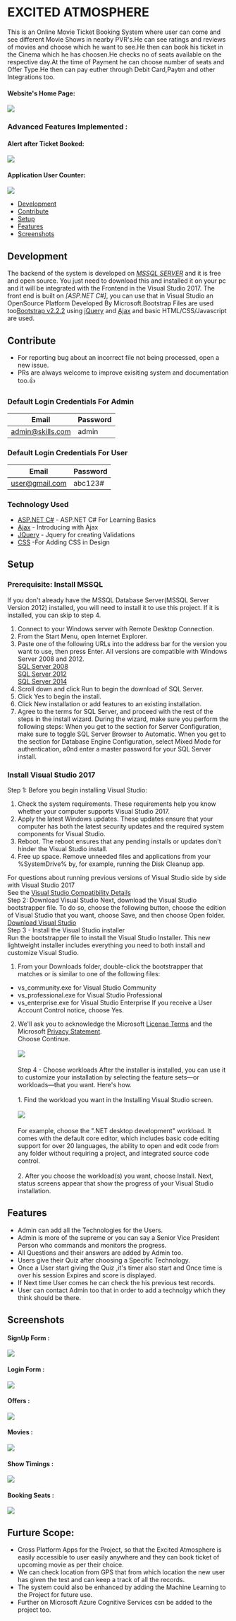 
# EXCITED ATMOSPHERE
This is an Online Movie Ticket Booking System where user can come and see different Movie Shows in nearby PVR's.He can see ratings and reviews of movies and choose which he want to see.He then can book his ticket in the Cinema which he has choosen.He checks no of seats available on the respective day.At the time of Payment he can choose number of seats and Offer Type.He then can pay euther through Debit Card,Paytm and other Integrations too.

#### Website's Home Page:
![](https://github.com/DhruvKinger/MovieTicketBooking/blob/master/Forgithub/Screenshot%20(96).png)
### Advanced Features Implemented :
#### Alert after Ticket  Booked:
![](https://github.com/DhruvKinger/MovieTicketBooking/blob/master/Forgithub/Screenshot%20(104).png)
#### Application User Counter:
![](https://github.com/DhruvKinger/MovieTicketBooking/blob/master/Forgithub/Screenshot%20(98).png)

+ [Development](#development)
+ [Contribute](#contribute)
+ [Setup](#setup)
+ [Features](#features)
+ [Screenshots](#screenshots)

## Development
The backend of the system is developed on *[MSSQL SERVER](https://www.microsoft.com/en-au/sql-server/sql-server-downloads)* and it is free and open source. You just need to download this and installed it on your pc and it will be integrated with the Frontend in the Visual Studio 2017.
The front end is built on *[ASP.NET C#]*, you can use that in Visual Studio an OpenSource Platform Developed By Microsoft.Bootstrap Files are used too[Bootstrap v2.2.2](http://bootstrapdocs.com/v2.2.2/docs/) using [jQuery](https://blog.jquery.com/2013/02/04/jquery-1-9-1-released/) and [Ajax](https://www.w3schools.com/xml/ajax_intro.asp) and basic HTML/CSS/Javascript are used.

## Contribute
+ For reporting bug about an incorrect file not being processed, open a new issue.
+ PRs are always welcome to improve exisiting system and documentation too.:thumbsup:

### Default Login Credentials For Admin
|Email    | Password |
| ------------- | ------------- |
|    admin@skills.com     | admin |

### Default Login Credentials For User
| Email | Password |
| ------------- | ------------- |
| user@gmail.com | abc123#|


### Technology Used
* [ASP.NET C#](https://www.tutorialspoint.com/asp.net/) - ASP.NET C# For Learning Basics
* [Ajax](https://www.w3schools.com/xml/ajax_intro.asp) - Introducing with Ajax
* [JQuery](https://www.w3schools.com/jquery/) - Jquery for creating Validations
* [CSS](https://www.quackit.com/css/tutorial/implementing_css.cfm) -For Adding CSS in Design

## Setup

### Prerequisite: Install MSSQL 

If you don't already have the MSSQL Database Server(MSSQL Server Version 2012) installed, you will need to install it to use this project. If it is installed, you can skip to step 4.

1. Connect to your Windows server with Remote Desktop Connection.
2. From the Start Menu, open Internet Explorer.
3. Paste one of the following URLs into the address bar for the version you want to use, then press Enter. All versions are compatible with Windows Server 2008 and 2012.<br/>
[SQL Server 2008](http://download.microsoft.com/download/0/4/B/04BE03CD-EAF3-4797-9D8D-2E08E316C998/SQLEXPRWT_x64_ENU.exe)<br/>
[SQL Server 2012](http://download.microsoft.com/download/8/D/D/8DD7BDBA-CEF7-4D8E-8C16-D9F69527F909/ENU/x64/SQLEXPRWT_x64_ENU.exe)<br/>
[SQL Server 2014](http://download.microsoft.com/download/E/A/E/EAE6F7FC-767A-4038-A954-49B8B05D04EB/ExpressAndTools%2064BIT/SQLEXPRWT_x64_ENU.exe)
4. Scroll down and click Run to begin the download of SQL Server.
5. Click Yes to begin the install.
6. Click New installation or add features to an existing installation.
7. Agree to the terms for SQL Server, and proceed with the rest of the steps in the install wizard. During the wizard, make sure you perform the following steps:
When you get to the section for Server Configuration, make sure to toggle SQL Server Browser to Automatic.
When you get to the section for Database Engine Configuration, select Mixed Mode for authentication, a0nd enter a master password for your SQL Server install.

### Install Visual Studio 2017
Step 1: Before you begin installing Visual Studio:
1. Check the system requirements. These requirements help you know whether your computer supports Visual Studio 2017.
2. Apply the latest Windows updates. These updates ensure that your computer has both the latest security updates and the required system components for Visual Studio.
3. Reboot. The reboot ensures that any pending installs or updates don't hinder the Visual Studio install.
4. Free up space. Remove unneeded files and applications from your %SystemDrive% by, for example, running the Disk Cleanup app.

For questions about running previous versions of Visual Studio side by side with Visual Studio 2017<br/>See the [Visual Studio Compatibility Details](https://docs.microsoft.com/en-us/visualstudio/productinfo/vs2017-compatibility-vs#compatibility-with-previous-releases)<br/>
Step 2: Download Visual Studio
Next, download the Visual Studio bootstrapper file. To do so, choose the following button, choose the edition of Visual Studio that you want, choose Save, and then choose Open folder.<br/>
[Download Visual Studio](https://visualstudio.microsoft.com/vs/older-downloads/?utm_medium=microsoft&utm_source=docs.microsoft.com&utm_campaign=vs+2017+download
)<br/>
Step 3 - Install the Visual Studio installer<br/>
Run the bootstrapper file to install the Visual Studio Installer. This new lightweight installer includes everything you need to both install and customize Visual Studio.<br/>
1. From your Downloads folder, double-click the bootstrapper that matches or is similar to one of the following files:
  * vs_community.exe for Visual Studio Community
  * vs_professional.exe for Visual Studio Professional
  * vs_enterprise.exe for Visual Studio Enterprise
If you receive a User Account Control notice, choose Yes.
2. We'll ask you to acknowledge the Microsoft [License Terms](https://visualstudio.microsoft.com/license-terms/) and the Microsoft [Privacy Statement](https://privacy.microsoft.com/en-GB/privacystatement).<br/>Choose Continue.<br/><br/>
![](https://docs.microsoft.com/en-us/visualstudio/install/media/privacy-and-license-terms.png?view=vs-2019)<br/>
<br/>Step 4 - Choose workloads
   After the installer is installed, you can use it to customize your installation by selecting the feature sets—or workloads—that you      want. Here's how.<br/>
    <br/>1. Find the workload you want in the Installing Visual Studio screen.<br/>
 <br/>![](https://docs.microsoft.com/en-us/visualstudio/install/media/vs-installer-installing-workloads.png?view=vs-2019)<br/>
 <br/>For example, choose the ".NET desktop development" workload. It comes with the default core editor, which includes basic code        editing support for over 20 languages, the ability to open and edit code from any folder without requiring a project, and integrated    source code control.<br/>
       <br/> 2. After you choose the workload(s) you want, choose Install.
    Next, status screens appear that show the progress of your Visual Studio installation.

## Features
+ Admin can add all the Technologies for the Users.
+ Admin is more of the supreme or you can say a Senior Vice President Person who commands and monitors the progress.
+ All Questions and their answers are added by Admin too.
+ Users give their Quiz after choosing a Specific Technology.
+ Once a User start giving the Quiz ,it's timer also start and Once time is over his session Expires and score is displayed.
+ If Next time User comes he can check the his previous test records. 
+ User can contact Admin too that in order to add a technolgy which they think should be there.

## Screenshots

#### SignUp Form :
![](https://github.com/DhruvKinger/OnlineQuiz/blob/master/Forgithub/Screenshot%20(115).png)
#### Login Form :
![](https://github.com/DhruvKinger/OnlineQuiz/blob/master/Forgithub/Screenshot%20(116).png)
#### Offers :
![](https://github.com/DhruvKinger/MovieTicketBooking/blob/master/Forgithub/Screenshot%20(99).png)
#### Movies :
![](https://github.com/DhruvKinger/MovieTicketBooking/blob/master/Forgithub/Screenshot%20(100).png)
#### Show Timings :
![](https://github.com/DhruvKinger/MovieTicketBooking/blob/master/Forgithub/Screenshot%20(102).png)
#### Booking Seats :
![](https://github.com/DhruvKinger/MovieTicketBooking/blob/master/Forgithub/Screenshot%20(103).png)


## Furture Scope:
* Cross Platform Apps for the Project, so that the Excited Atmosphere is easily accessible to user easily anywhere and they can book ticket of upcoming movie as per their choice.
*	We can check location from GPS that from which location the new user has given the test and can keep a track of all the records.
* The system could also be enhanced by adding the Machine Learning to the Project for future use.
* Further on Microsoft Azure Cognitive Services csn be added to the project too.

